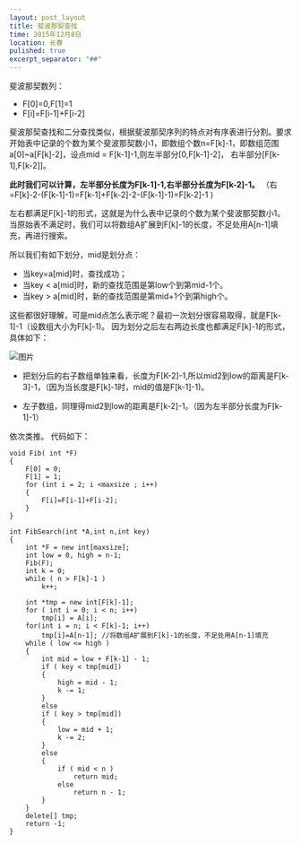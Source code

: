 ```yaml
---
layout: post_layout
title: 斐波那契查找
time: 2015年12月8日
location: 长春
pulished: true
excerpt_separator: "##"
---
```



斐波那契数列：

- F[0]=0,F[1]=1
- F[i]=F[i-1]+F[i-2]

斐波那契查找和二分查找类似，根据斐波那契序列的特点对有序表进行分割。要求开始表中记录的个数为某个斐波那契数小1，即数组个数n=F[k]-1，即数组范围a[0]~a[F[k]-2]，设点mid = F[k-1]-1,则左半部分[0,F[k-1]-2]，
右半部分[F[k-1],F[k-2]]。

**此时我们可以计算，左半部分长度为F[k-1]-1,右半部分长度为F[k-2]-1。**
（右=F[k]-2-(F[k-1]-1)=F[k-1]+F[k-2]-2-(F[k-1]-1)=F[k-2]-1 )

左右都满足F[k]-1的形式，这就是为什么表中记录的个数为某个斐波那契数小1。当原始表不满足时，我们可以将数组A扩展到F[k]-1的长度，不足处用A[n-1]填充，再进行搜索。


所以我们有如下划分，mid是划分点：
- 当key=a[mid]时，查找成功；
- 当key < a[mid]时，新的查找范围是第low个到第mid-1个。
- 当key > a[mid]时，新的查找范围是第mid+1个到第high个。

这些都很好理解，可是mid点怎么表示呢？最初一次划分很容易取得，就是F[k-1]-1（设数组大小为F[k]-1)。
因为划分之后左右两边长度也都满足F[k]-1的形式，具体如下：

![图片](http://7xlv11.com1.z0.glb.clouddn.com/fib.png)

- 把划分后的右子数组单独来看，长度为F[K-2]-1,所以mid2到low的距离是F[k-3]-1，（因为当长度是F[k]-1时，mid的值是F[k-1]-1)。

- 左子数组，同理得mid2到low的距离是F[k-2]-1。（因为左半部分长度为F[k-1]-1）

依次类推。
代码如下：
```
void Fib( int *F)
{
    F[0] = 0;
    F[1] = 1;
    for (int i = 2; i <maxsize ; i++)
    {
        F[i]=F[i-1]+F[i-2];  
    }
}

int FibSearch(int *A,int n,int key)
{
    int *F = new int[maxsize];
    int low = 0, high = n-1;
    Fib(F);
    int k = 0;
    while ( n > F[k]-1 )
        k++;

    int *tmp = new int[F[k]-1];
    for ( int i = 0; i < n; i++)
        tmp[i] = A[i];
    for(int i = n; i < F[k]-1; i++)  
        tmp[i]=A[n-1]; //将数组A扩展到F[k]-1的长度，不足处用A[n-1]填充
    while ( low <= high )
    {
        int mid = low + F[k-1] - 1;
        if ( key < tmp[mid])
        {
            high = mid - 1;
            k -= 1;
        }
        else
        if ( key > tmp[mid])
        {
            low = mid + 1;
            k -= 2;
        }
        else
        {
            if ( mid < n )
                return mid;
            else
                return n - 1;
        }
    }
    delete[] tmp;
    return -1;
}
```
